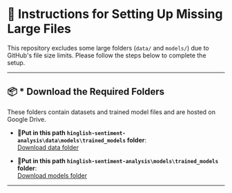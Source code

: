 # 🔧 Instructions for Setting Up Missing Large Files

This repository excludes some large folders (`data/` and `models/`) due to GitHub's file size limits. Please follow the steps below to complete the setup.

---

## 📦 * Download the Required Folders

These folders contain datasets and trained model files and are hosted on Google Drive.

- **🔗Put in this path `hinglish-sentiment-analysis\data\models\trained_models` folder**:  
  [Download data folder](https://drive.google.com/drive/folders/1F8JhhXpq5gJw5Omvh7AtftH1oAL-wxY5?usp=sharing)

- **🔗Put in this path `hinglish-sentiment-analysis\models\trained_models` folder**:  
  [Download models folder](https://drive.google.com/drive/folders/1Oxg46KqlaBtrMr1aferqS0jhgRO0JbG6?usp=sharing)

---

